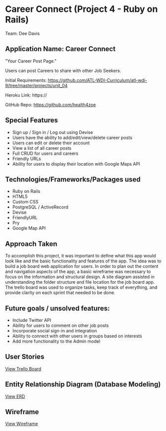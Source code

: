 # Career Connect (Project 4 - Ruby on Rails)
Team: Dee Davis

## Application Name: Career Connect
"Your Career Post Page."

Users can post Careers to share with other Job Seekers.


Initial Requirements: https://github.com/ATL-WDI-Curriculum/atl-wdi-9/tree/master/projects/unit_04

Heroku Link: https://

GitHub Repo: https://github.com/health4zoe


## Special Features

* Sign up / Sign in / Log out using Devise
* Users have the ability to add/edit/view/delete career posts
* Users can edit or delete their account
* View a list of all career posts
* Full CRUD for users and careers
* Friendly URLs
* Ability for users to display their location with Google Maps API


## Technologies/Frameworks/Packages used

* Ruby on Rails
* HTML5
* Custom CSS
* PostgreSQL / ActiveRecord
* Devise
* FriendlyURL
* Pry
* Google Map API



## Approach Taken

To accomplish this project, it was important to define what this app would look like and the basic functionality and features of the app.  The idea was to build a job board web application for users.  In order to plan out the content and navigation aspects of the app, a basic wireframe was necessary to focus on the information and structural design.  A site diagram assisted in understanding the folder structure and file location for the job board app.  The trello board was used to organize tasks, keep track of everything, and provide clarity on each sprint that needed to be done.




## Future goals / unsolved features:

* Include Twitter API
* Ability for users to comment on other job posts
* Incorporate social sign-in and integration
* Ability to connect with other users in groups based on interests
* Add more functionality to the Admin model


## User Stories

[View Trello Board](https://trello.com/b/IDuIGkFH/project-4-career-connect)

## Entity Relationship Diagram (Database Modeling)

[View ERD](http://imgur.com/a/f1YWJ)

## Wireframe

[View Wireframe](http://imgur.com/a/BLd5S)
